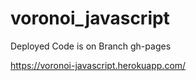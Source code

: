 # voronoi_javascript

Deployed Code is on Branch gh-pages

https://voronoi-javascript.herokuapp.com/
